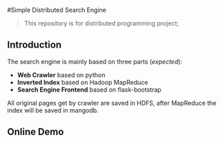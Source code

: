 #Simple Distributed Search Engine

> This repository is for distributed programming project;

## Introduction

The search engine is mainly based on three parts (*expected*):
- **Web Crawler** based on python
- **Inverted Index** based on Hadoop MapReduce
- **Search Engine Frontend** based on flask-bootstrap

All original pages get by crawler are saved in HDFS, after MapReduce the index will be saved in mangodb.

## Online Demo

